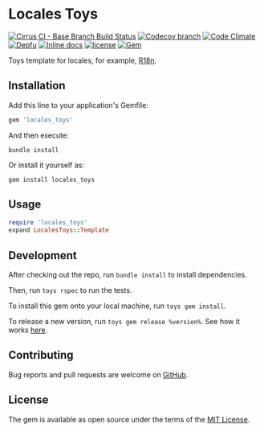 # Locales Toys

[![Cirrus CI - Base Branch Build Status](https://img.shields.io/cirrus/github/AlexWayfer/locales_toys?style=flat-square)](https://cirrus-ci.com/github/AlexWayfer/locales_toys)
[![Codecov branch](https://img.shields.io/codecov/c/github/AlexWayfer/locales_toys/main.svg?style=flat-square)](https://codecov.io/gh/AlexWayfer/locales_toys)
[![Code Climate](https://img.shields.io/codeclimate/maintainability/AlexWayfer/locales_toys.svg?style=flat-square)](https://codeclimate.com/github/AlexWayfer/locales_toys)
[![Depfu](https://img.shields.io/depfu/AlexWayfer/benchmark_toys?style=flat-square)](https://depfu.com/repos/github/AlexWayfer/locales_toys)
[![Inline docs](https://inch-ci.org/github/AlexWayfer/locales_toys.svg?branch=main)](https://inch-ci.org/github/AlexWayfer/locales_toys)
[![license](https://img.shields.io/github/license/AlexWayfer/locales_toys.svg?style=flat-square)](https://github.com/AlexWayfer/locales_toys/blob/main/LICENSE.txt)
[![Gem](https://img.shields.io/gem/v/locales_toys.svg?style=flat-square)](https://rubygems.org/gems/locales_toys)

Toys template for locales, for example, [R18n](https://github.com/r18n/r18n).

## Installation

Add this line to your application's Gemfile:

```ruby
gem 'locales_toys'
```

And then execute:

```shell
bundle install
```

Or install it yourself as:

```shell
gem install locales_toys
```

## Usage

```ruby
require 'locales_toys'
expand LocalesToys::Template
```

## Development

After checking out the repo, run `bundle install` to install dependencies.

Then, run `toys rspec` to run the tests.

To install this gem onto your local machine, run `toys gem install`.

To release a new version, run `toys gem release %version%`.
See how it works [here](https://github.com/AlexWayfer/gem_toys#release).

## Contributing

Bug reports and pull requests are welcome on [GitHub](https://github.com/AlexWayfer/locales_toys).

## License

The gem is available as open source under the terms of the
[MIT License](https://opensource.org/licenses/MIT).
